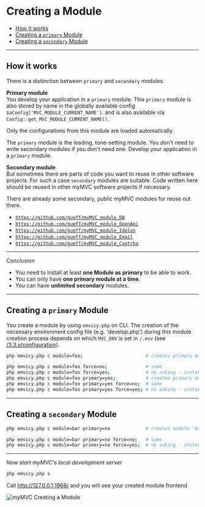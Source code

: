 


# Creating a Module

- [How it works](#how-it-works)
- [Creating a `primary` Module](#creating-a-primary-module)
- [Creating a `secondary` Module](#creating-a-secondary-module)

---

<a id="how-it-works"></a>
## How it works

There is a distinction between `primary` and `secondary` modules.

**Primary module**    
You develop your application in a `primary` module.
This `primary` module is also stored by name in the globally available config `$aConfig['MVC_MODULE_CURRENT_NAME']`.
and is also available via `Config::get_MVC_MODULE_CURRENT_NAME()`.

Only the configurations from this module are loaded automatically.

The `primary` module is the leading, tone-setting module.
You don't need to write secondary modules if you don't need one. Develop your application in a `primary` module.

**Secondary module**  
But sometimes there are parts of code you want to reuse in other software projects.
For such a case `secondary` modules are suitable. Code written here should be reused in other myMVC software projects if necessary.

There are already some secondary, public myMVC modules for reuse out there.

- <a href="https://github.com/gueff/myMVC_module_DB" target="_blank">`https://github.com/gueff/myMVC_module_DB`</a>
- <a href="https://github.com/gueff/myMVC_module_OpenApi" target="_blank">`https://github.com/gueff/myMVC_module_OpenApi`</a>
- <a href="https://github.com/gueff/myMVC_module_Idolon" target="_blank">`https://github.com/gueff/myMVC_module_Idolon`</a>
- <a href="https://github.com/gueff/myMVC_module_Email" target="_blank">`https://github.com/gueff/myMVC_module_Email`</a>
- <a href="https://github.com/gueff/myMVC_module_Captcha" target="_blank">`https://github.com/gueff/myMVC_module_Captcha`</a>

---

Conclusion

- You need to install at least **one Module as primary** to be able to work.
- You can only have **one primary module at a time**.
- You can have **unlimited secondary** modules.

---

<a id="creating-a-primary-module"></a>
## Creating a `primary` Module

You create a module by using `emvicy.php` on CLI. The creation of the necessary environment config file (e.g. 'develop.php') during this module creation process depends on which `MVC_ENV` is set in `/.env` (see [/3.3.x/configuration](/3.3.x/configuration)).

~~~bash
php emvicy.php c module=foo;                       # creates primary module "Foo"; asks if modulename is correct
~~~
~~~bash
php emvicy.php c module=foo force=no;              # same
php emvicy.php c module=foo force=yes;             # no asking - instantly creating of primary module "Foo"
php emvicy.php c module=foo primary=yes;           # creates primary module "Foo"; asks if modulename is correct
php emvicy.php c module=foo primary=yes force=no;  # same
php emvicy.php c module=foo primary=yes force=yes; # no asking - instantly creating of primary module "Foo"
~~~

---

<a id="creating-a-secondary-module"></a>
## Creating a `secondary` Module

~~~bash
php emvicy.php c module=bar primary=no             # creates module "Bar" as a secondary module; asks if modulename is correct
~~~
~~~bash
php emvicy.php c module=bar primary=no force=no;   # same
php emvicy.php c module=bar primary=no force=yes;  # no asking - instantly creating of secondary module "Baz"
~~~

---

_Now start myMVC's local development server_
~~~bash
php emvicy.php s
~~~

Call http://127.0.0.1:1969/ and you will see your created module frontend

![myMVC Creating a Module](/doc/3.3.x/getting-started/mymvc-creating-a-module.png)
